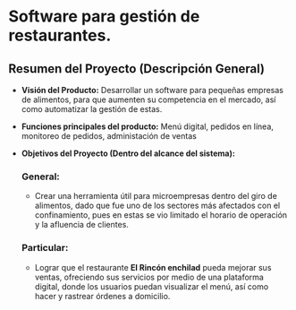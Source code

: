 
# Software para gestión de restaurantes.

## Resumen del Proyecto (Descripción General)
- **Visión del Producto:** Desarrollar un software para pequeñas empresas de alimentos, para que aumenten su competencia en el mercado, así como automatizar la gestión de estas.

- **Funciones principales del producto:** Menú digital, pedidos en línea, monitoreo de pedidos, administación de ventas


- **Objetivos del Proyecto (Dentro del alcance del sistema):** 
  ### **General:**

    - Crear una herramienta útil para microempresas dentro del giro de alimentos, dado que fue uno de los sectores más afectados con el confinamiento, pues en estas se vio limitado el horario de operación y la afluencia de clientes.

  ### **Particular:**
    - Lograr que el restaurante **El Rincón enchilad** pueda mejorar sus ventas, ofreciendo sus servicios por medio de una plataforma digital, donde los usuarios puedan visualizar el menú, así como hacer y rastrear órdenes a domicilio.

 
